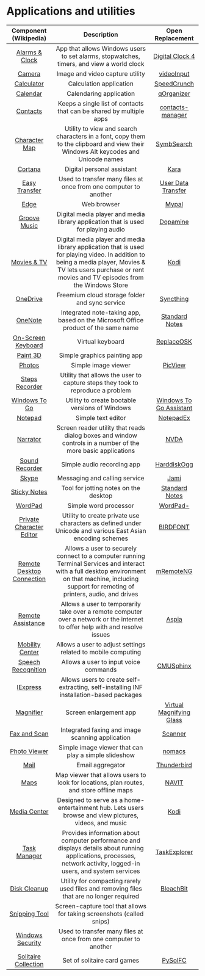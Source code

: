 # Applications and utilities

|Component (Wikipedia)|Description|Open Replacement|
|:-:|:-:|:-:|
|[Alarms & Clock](https://en.wikipedia.org/wiki/Windows_Alarms_%26_Clock)|App that allows Windows users to set alarms, stopwatches, timers, and view a world clock|[Digital Clock 4](https://sourceforge.net/projects/digitalclock4/)|
|[Camera](https://en.wikipedia.org/wiki/Windows_Camera)|Image and video capture utility|[videoInput](http://www.muonics.net/school/spring05/videoInput/)|
|[Calculator](https://en.wikipedia.org/wiki/Windows_Calculator)|Calculation application|[SpeedCrunch](https://speedcrunch.org/)|
|[Calendar](https://en.wikipedia.org/wiki/Calendar_(Windows))|Calendaring application|[qOrganizer](http://qorganizer.sourceforge.net/)|
|[Contacts](https://en.wikipedia.org/wiki/Windows_Contacts)|Keeps a single list of contacts that can be shared by multiple apps|[contacts-manager](https://github.com/ArcTLK/contacts-manager)|
|[Character Map](https://en.wikipedia.org/wiki/Character_Map_(Windows))|Utility to view and search characters in a font, copy them to the clipboard and view their Windows Alt keycodes and Unicode names|[SymbSearch](https://leun4m.github.io/symbsearch/)|
|[Cortana](https://en.wikipedia.org/wiki/Cortana_(virtual_assistant))|Digital personal assistant|[Kara](https://github.com/emileclarkb/Kara)|
|[Easy Transfer](https://en.wikipedia.org/wiki/Windows_Easy_Transfer)|Used to transfer many files at once from one computer to another|[User Data Transfer](https://github.com/andrew-metallinos/User-Data-Transfer-Windows-10-and-11)|
|[Edge](https://en.wikipedia.org/wiki/Microsoft_Edge)|Web browser|[Mypal](https://mypal-browser.org/)|
|[Groove Music](https://en.wikipedia.org/wiki/Groove_Music)|Digital media player and media library application that is used for playing audio|[Dopamine](https://www.digimezzo.com/software/dopamine/)|
|[Movies & TV](https://en.wikipedia.org/wiki/Microsoft_Movies_%26_TV)|Digital media player and media library application that is used for playing video. In addition to being a media player, Movies & TV lets users purchase or rent movies and TV episodes from the Windows Store|[Kodi](https://kodi.tv/)|
|[OneDrive](https://en.wikipedia.org/wiki/OneDrive)|Freemium cloud storage folder and sync service|[Syncthing](https://syncthing.net/)|
|[OneNote](https://en.wikipedia.org/wiki/Microsoft_OneNote)|Integrated note-taking app, based on the Microsoft Office product of the same name|[Standard Notes](https://standardnotes.com/)|
|[On-Screen Keyboard]()|Virtual keyboard|[ReplaceOSK](https://github.com/Lulech23/ReplaceOSK)|
|[Paint 3D]()|Simple graphics painting app||
|[Photos](https://en.wikipedia.org/wiki/Microsoft_Photos)|Simple image viewer|[PicView](https://picview.org/)|
|[Steps Recorder]()|Utility that allows the user to capture steps they took to reproduce a problem||
|[Windows To Go]()|Utility to create bootable versions of Windows|[Windows To Go Assistant](https://github.com/nkc3g4/wtg-assistant)|
|[Notepad]()|Simple text editor|[NotepadEx](https://github.com/Air16/NotepadEx)|
|[Narrator]()|Screen reader utility that reads dialog boxes and window controls in a number of the more basic applications|[NVDA](https://github.com/nvaccess/nvda)|
|[Sound Recorder]()|Simple audio recording app|[HarddiskOgg](https://sourceforge.net/projects/harddiskogg/)|
|[Skype]()|Messaging and calling service|[Jami](https://jami.net/)|
|[Sticky Notes]()|Tool for jotting notes on the desktop|[Standard Notes](https://standardnotes.com/)|
|[WordPad]()|Simple word processor|[WordPad-](https://github.com/blaze6950/WordPad-)|
|[Private Character Editor]()|Utility to create private use characters as defined under Unicode and various East Asian encoding schemes|[BIRDFONT](https://birdfont.org/)|
|[Remote Desktop Connection]()|Allows a user to securely connect to a computer running Terminal Services and interact with a full desktop environment on that machine, including support for remoting of printers, audio, and drives|[mRemoteNG](https://mremoteng.org/)|
|[Remote Assistance]()|Allows a user to temporarily take over a remote computer over a network or the internet to offer help with and resolve issues|[Aspia](https://aspia.org/)|
|[Mobility Center]()|Allows a user to adjust settings related to mobile computing||
|[Speech Recognition]()|Allows a user to input voice commands|[CMUSphinx](https://cmusphinx.github.io/)|
|[IExpress]()|Allows users to create self-extracting, self-installing INF installation-based packages||
|[Magnifier]()|Screen enlargement app|[Virtual Magnifying Glass](https://magnifier.sourceforge.net/)|
|[Fax and Scan]()|Integrated faxing and image scanning application|[Scanner](https://simon-knuth.github.io/scanner/)|
|[Photo Viewer]()|Simple image viewer that can play a simple slideshow|[nomacs](https://nomacs.org/)|
|[Mail]()|Email aggregator|[Thunderbird](https://www.thunderbird.net/)|
|[Maps]()|Map viewer that allows users to look for locations, plan routes, and store offline maps|[NAVIT](https://www.navit-project.org/)|
|[Media Center]()|Designed to serve as a home-entertainment hub. Lets users browse and view pictures, videos, and music|[Kodi](https://kodi.tv/)|
|[Task Manager]()|Provides information about computer performance and displays details about running applications, processes, network activity, logged-in users, and system services|[TaskExplorer](https://github.com/DavidXanatos/TaskExplorer)|
|[Disk Cleanup]()|Utility for compacting rarely used files and removing files that are no longer required|[BleachBit](https://www.bleachbit.org/)|
|[Snipping Tool]()|Screen-capture tool that allows for taking screenshots (called snips)||
|[Windows Security]()|Used to transfer many files at once from one computer to another||
|[Solitaire Collection]()|Set of solitaire card games|[PySolFC](https://pysolfc.sourceforge.io/)|
